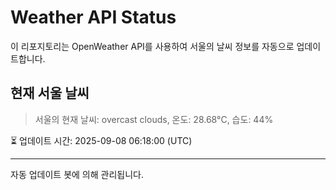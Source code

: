 
# Weather API Status

이 리포지토리는 OpenWeather API를 사용하여 서울의 날씨 정보를 자동으로 업데이트합니다.

## 현재 서울 날씨
> 서울의 현재 날씨: overcast clouds, 온도: 28.68°C, 습도: 44%

⏳ 업데이트 시간: 2025-09-08 06:18:00 (UTC)

---
자동 업데이트 봇에 의해 관리됩니다.
